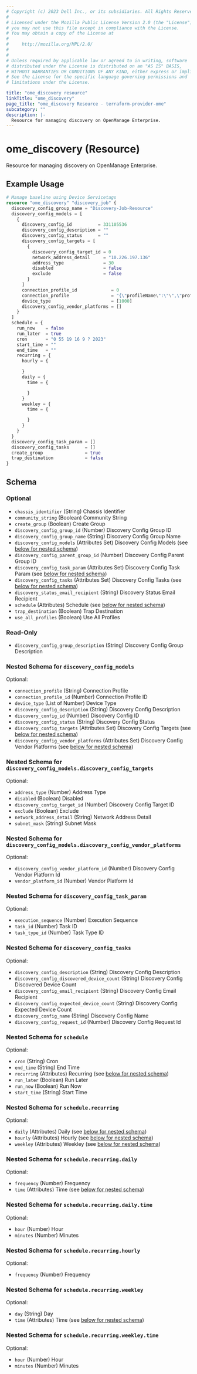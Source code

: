 ```yaml
---
# Copyright (c) 2023 Dell Inc., or its subsidiaries. All Rights Reserved.
# 
# Licensed under the Mozilla Public License Version 2.0 (the "License");
# you may not use this file except in compliance with the License.
# You may obtain a copy of the License at
# 
#     http://mozilla.org/MPL/2.0/
# 
# 
# Unless required by applicable law or agreed to in writing, software
# distributed under the License is distributed on an "AS IS" BASIS,
# WITHOUT WARRANTIES OR CONDITIONS OF ANY KIND, either express or implied.
# See the License for the specific language governing permissions and
# limitations under the License.

title: "ome_discovery resource"
linkTitle: "ome_discovery"
page_title: "ome_discovery Resource - terraform-provider-ome"
subcategory: ""
description: |-
  Resource for managing discovery on OpenManage Enterprise.
---
```


# ome_discovery (Resource)

Resource for managing discovery on OpenManage Enterprise.


## Example Usage

```terraform
# Manage baseline using Device Servicetags
resource "ome_discovery" "discovery_job" {
  discovery_config_group_name = "Discovery-Job-Resource"
  discovery_config_models = [
    {
      discovery_config_id          = 331105536
      discovery_config_description = ""
      discovery_config_status      = ""
      discovery_config_targets = [
        {
          discovery_config_target_id = 0
          network_address_detail     = "10.226.197.136"
          address_type               = 30
          disabled                   = false
          exclude                    = false
        }
      ]
      connection_profile_id             = 0
      connection_profile                = "{\"profileName\":\"\",\"profileDescription\":\"\",\"type\":\"DISCOVERY\",\"credentials\":[{\"id\":0,\"type\":\"WSMAN\",\"authType\":\"Basic\",\"modified\":false,\"credentials\":{\"username\":\"root\",\"password\":\"calvin\",\"caCheck\":false,\"cnCheck\":false,\"port\":443,\"retries\":3,\"timeout\":60,\"isHttp\":false,\"keepAlive\":false}}]}"
      device_type                       = [1000]
      discovery_config_vendor_platforms = []
    }
  ]
  schedule = {
    run_now    = false
    run_later  = true
    cron       = "0 55 19 16 9 ? 2023"
    start_time = ""
    end_time   = ""
    recurring = {
      hourly = {

      }
      daily = {
        time = {

        }
      }
      weekley = {
        time = {

        }
      }
    }
  }
  discovery_config_task_param = []
  discovery_config_tasks      = []
  create_group                = true
  trap_destination            = false
}
```

<!-- schema generated by tfplugindocs -->
## Schema

### Optional

- `chassis_identifier` (String) Chassis Identifier
- `community_string` (Boolean) Community String
- `create_group` (Boolean) Create Group
- `discovery_config_group_id` (Number) Discovery Config Group ID
- `discovery_config_group_name` (String) Discovery Config Group Name
- `discovery_config_models` (Attributes Set) Discovery Config Models (see [below for nested schema](#nestedatt--discovery_config_models))
- `discovery_config_parent_group_id` (Number) Discovery Config Parent Group ID
- `discovery_config_task_param` (Attributes Set) Discovery Config Task Param (see [below for nested schema](#nestedatt--discovery_config_task_param))
- `discovery_config_tasks` (Attributes Set) Discovery Config Tasks (see [below for nested schema](#nestedatt--discovery_config_tasks))
- `discovery_status_email_recipient` (String) Discovery Status Email Recipient
- `schedule` (Attributes) Schedule (see [below for nested schema](#nestedatt--schedule))
- `trap_destination` (Boolean) Trap Destination
- `use_all_profiles` (Boolean) Use All Profiles

### Read-Only

- `discovery_config_group_description` (String) Discovery Config Group Description

<a id="nestedatt--discovery_config_models"></a>
### Nested Schema for `discovery_config_models`

Optional:

- `connection_profile` (String) Connection Profile
- `connection_profile_id` (Number) Connection Profile ID
- `device_type` (List of Number) Device Type
- `discovery_config_description` (String) Discovery Config Description
- `discovery_config_id` (Number) Discovery Config ID
- `discovery_config_status` (String) Discovery Config Status
- `discovery_config_targets` (Attributes Set) Discovery Config Targets (see [below for nested schema](#nestedatt--discovery_config_models--discovery_config_targets))
- `discovery_config_vendor_platforms` (Attributes Set) Discovery Config Vendor Platforms (see [below for nested schema](#nestedatt--discovery_config_models--discovery_config_vendor_platforms))

<a id="nestedatt--discovery_config_models--discovery_config_targets"></a>
### Nested Schema for `discovery_config_models.discovery_config_targets`

Optional:

- `address_type` (Number) Address Type
- `disabled` (Boolean) Disabled
- `discovery_config_target_id` (Number) Discovery Config Target ID
- `exclude` (Boolean) Exclude
- `network_address_detail` (String) Network Address Detail
- `subnet_mask` (String) Subnet Mask


<a id="nestedatt--discovery_config_models--discovery_config_vendor_platforms"></a>
### Nested Schema for `discovery_config_models.discovery_config_vendor_platforms`

Optional:

- `discovery_config_vendor_platform_id` (Number) Discovery Config Vendor Platform Id
- `vendor_platform_id` (Number) Vendor Platform Id



<a id="nestedatt--discovery_config_task_param"></a>
### Nested Schema for `discovery_config_task_param`

Optional:

- `execution_sequence` (Number) Execution Sequence
- `task_id` (Number) Task ID
- `task_type_id` (Number) Task Type ID


<a id="nestedatt--discovery_config_tasks"></a>
### Nested Schema for `discovery_config_tasks`

Optional:

- `discovery_config_description` (String) Discovery Config Description
- `discovery_config_discovered_device_count` (String) Discovery Config Discovered Device Count
- `discovery_config_email_recipient` (String) Discovery Config Email Recipient
- `discovery_config_expected_device_count` (String) Discovery Config Expected Device Count
- `discovery_config_name` (String) Discovery Config Name
- `discovery_config_request_id` (Number) Discovery Config Request Id


<a id="nestedatt--schedule"></a>
### Nested Schema for `schedule`

Optional:

- `cron` (String) Cron
- `end_time` (String) End Time
- `recurring` (Attributes) Recurring (see [below for nested schema](#nestedatt--schedule--recurring))
- `run_later` (Boolean) Run Later
- `run_now` (Boolean) Run Now
- `start_time` (String) Start Time

<a id="nestedatt--schedule--recurring"></a>
### Nested Schema for `schedule.recurring`

Optional:

- `daily` (Attributes) Daily (see [below for nested schema](#nestedatt--schedule--recurring--daily))
- `hourly` (Attributes) Hourly (see [below for nested schema](#nestedatt--schedule--recurring--hourly))
- `weekley` (Attributes) Weekley (see [below for nested schema](#nestedatt--schedule--recurring--weekley))

<a id="nestedatt--schedule--recurring--daily"></a>
### Nested Schema for `schedule.recurring.daily`

Optional:

- `frequency` (Number) Frequency
- `time` (Attributes) Time (see [below for nested schema](#nestedatt--schedule--recurring--daily--time))

<a id="nestedatt--schedule--recurring--daily--time"></a>
### Nested Schema for `schedule.recurring.daily.time`

Optional:

- `hour` (Number) Hour
- `minutes` (Number) Minutes



<a id="nestedatt--schedule--recurring--hourly"></a>
### Nested Schema for `schedule.recurring.hourly`

Optional:

- `frequency` (Number) Frequency


<a id="nestedatt--schedule--recurring--weekley"></a>
### Nested Schema for `schedule.recurring.weekley`

Optional:

- `day` (String) Day
- `time` (Attributes) Time (see [below for nested schema](#nestedatt--schedule--recurring--weekley--time))

<a id="nestedatt--schedule--recurring--weekley--time"></a>
### Nested Schema for `schedule.recurring.weekley.time`

Optional:

- `hour` (Number) Hour
- `minutes` (Number) Minutes

